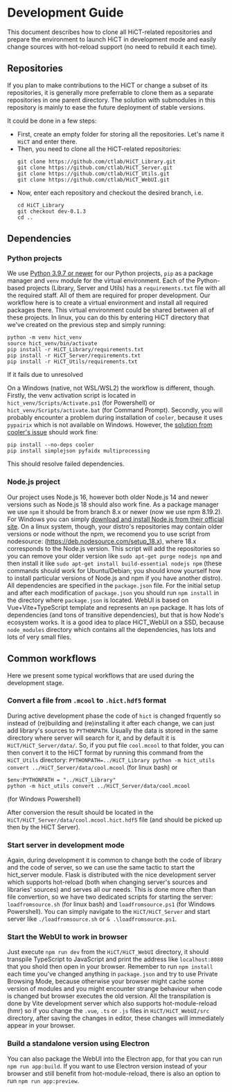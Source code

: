 # Development Guide
This document describes how to clone all HiCT-related repositories and prepare the environment to launch HiCT in development mode and easily change sources with hot-reload support (no need to rebuild it each time).


## Repositories
If you plan to make contributions to the HiCT or change a subset of its repositories, it is generally more preferrable to clone them as a separate repositories in one parent directory. The solution with submodules in this repository is mainly to ease the future deployment of stable versions.

It could be done in a few steps:
* First, create an empty folder for storing all the repositories. Let's name it `HiCT` and enter there.
* Then, you need to clone all the HiCT-related repositories:
  ```
  git clone https://github.com/ctlab/HiCT_Library.git
  git clone https://github.com/ctlab/HiCT_Server.git
  git clone https://github.com/ctlab/HiCT_Utils.git
  git clone https://github.com/ctlab/HiCT_WebUI.git
  ```
* Now, enter each repository and checkout the desired branch, i.e. 
  ```
  cd HiCT_Library
  git checkout dev-0.1.3
  cd ..
  ```
## Dependencies

### Python projects
We use [Python 3.9.7 or newer](https://www.python.org/downloads/) for our Python projects, `pip` as a package manager and `venv` module for the virtual environment.
Each of the Python-based projects (Library, Server and Utils) has a `requirements.txt` file with all the required staff. All of them are required for proper development. Our workflow here is to create a virtual environment and install all required packages there. This virtual environment could be shared between all of these projects. In linux, you can do this by entering HiCT directory that we've created on the previous step and simply running:
```
python -m venv hict_venv
source hict_venv/bin/activate
pip install -r HiCT_Library/requirements.txt
pip install -r HiCT_Server/requirements.txt
pip install -r HiCT_Utils/requirements.txt
```

If it fails due to unresolved

On a Windows (native, not WSL/WSL2) the workflow is different, though. Firstly, the venv activation script is located in `hict_venv/Scripts/Activate.ps1` (for Powershell) or `hict_venv/Scripts/activate.bat` (for Command Prompt). Secondly, you will probably encounter a problem during installation of `cooler`, because it uses `pypairix` which is not available on Windows. However, the [solution from cooler's issue](https://github.com/open2c/cooler/issues/224#issuecomment-700403146) should work fine:
```
pip install --no-deps cooler
pip install simplejson pyfaidx multiprocessing
```
This should resolve failed dependencies.

### Node.js project
Our project uses Node.js 16, however both older Node.js 14 and newer versions such as Node.js 18 should also work fine. As a package manager we use `npm` it should be from branch 8.x or newer (now we use npm 8.19.2). For Windows you can simply [download and install Node.js from their official site](https://nodejs.org/en/download/). On a linux system, though, your distro's repositories may contain older versions or node without the npm, we recomend you to use script from nodesource: (https://deb.nodesource.com/setup_18.x), where 18.x corresponds to the Node.js version. This script will add the repositories so you can remove your older version like `sudo apt-get purge nodejs npm` and then install it like `sudo apt-get install build-essential nodejs npm` (these commands should work for Ubuntu/Debian; you should know yourself how to install particular versions of Node.js and npm if you have another distro).
All dependencies are specified in the `package.json` file. For the initial setup and after each modification of `package.json` you should run `npm install` in the directory where `package.json` is located.
WebUI is based on Vue+Vite+TypeScript template and represents an `npm` package. It has lots of dependencies (and tons of transitive dependencies), but that is how Node's ecosystem works. It is a good idea to place HiCT_WebUI on a SSD, because `node_modules` directory which contains all the dependencies, has lots and lots of very small files.

## Common workflows

Here we present some typical workflows that are used during the development stage.

### Convert a file from `.mcool` to `.hict.hdf5` format
During active development phase the code of `hict` is changed frquently so instead of (re)building and (re)installing it after each change, we can just add library's sources to `PYTHONPATH`. Usually the data is stored in the same directory where server will search for it, and by default it is `HiCT/HiCT_Server/data/`. So, if you put file `cool.mcool` to that folder, you can then convert it to the HiCT format by running this command from the `HiCT_Utils` directory:
`PYTHONPATH=../HiCT_Library python -m hict_utils convert ../HiCT_Server/data/cool.mcool` (for linux bash)
or
```
$env:PYTHONPATH = "../HiCT_Library"
python -m hict_utils convert ../HiCT_Server/data/cool.mcool
```
(for Windows Powershell)

After conversion the result should be located in the `HiCT/HiCT_Server/data/cool.mcool.hict.hdf5` file (and should be picked up then by the HiCT Server).

### Start server in development mode
Again, during development it is common to change both the code of library and the code of server, so we can use the same tactic to start the hict_server module. Flask is distributed with the nice development server which supports hot-reload (both when changing server's sources and libraries' sources) and serves all our needs.
This is done more often than file convertion, so we have two dedicated scripts for starting the server: `loadfromsource.sh` (for linux bash) and `loadfromsource.ps1` (for Windows Powershell). You can simply navigate to the `HiCT/HiCT_Server` and start server like `./loadfromsource.sh` or `& .\loadfromsource.ps1`.

### Start the WebUI to work in browser
Just execute `npm run dev` from the `HiCT/HiCT_WebUI` directory, it should transpile TypeScript to JavaScript and print the address like `localhost:8080` that you shold then open in your browser. Remember to run `npm install` each time you've changed anything in `package.json` and try to use Private Browsing Mode, because otherwise your browser might cache some version of modules and you might encounter strange behaviour when code is changed but browser executes the old version.
All the transpilation is done by Vite development server which also supports hot-module-reload (hmr) so if you change the `.vue`, `.ts` or `.js` files in `HiCT/HiCT_WebUI/src` directory, after saving the changes in editor, these changes will immediately appear in your browser. 

### Build a standalone version using Electron
You can also package the WebUI into the Electron app, for that you can run `npm run app:build`.
If you want to use Electron version instead of your browser and still benefit from hot-module-reload, there is also an option to run `npm run app:preview`.


